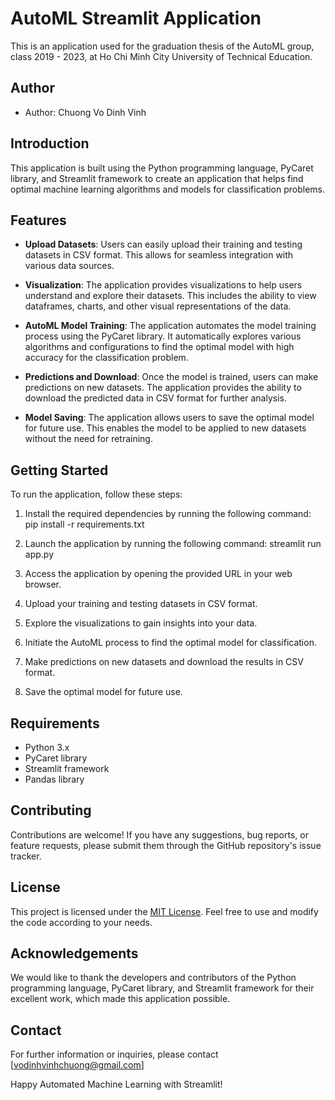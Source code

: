 # AutoML Streamlit Application

This is an application used for the graduation thesis of the AutoML group, class 2019 - 2023, at Ho Chi Minh City University of Technical Education.

## Author

- Author: Chuong Vo Dinh Vinh

## Introduction

This application is built using the Python programming language, PyCaret library, and Streamlit framework to create an application that helps find optimal machine learning algorithms and models for classification problems.

## Features

- **Upload Datasets**: Users can easily upload their training and testing datasets in CSV format. This allows for seamless integration with various data sources.

- **Visualization**: The application provides visualizations to help users understand and explore their datasets. This includes the ability to view dataframes, charts, and other visual representations of the data.

- **AutoML Model Training**: The application automates the model training process using the PyCaret library. It automatically explores various algorithms and configurations to find the optimal model with high accuracy for the classification problem.

- **Predictions and Download**: Once the model is trained, users can make predictions on new datasets. The application provides the ability to download the predicted data in CSV format for further analysis.

- **Model Saving**: The application allows users to save the optimal model for future use. This enables the model to be applied to new datasets without the need for retraining.

## Getting Started

To run the application, follow these steps:

1. Install the required dependencies by running the following command:
pip install -r requirements.txt


2. Launch the application by running the following command:
streamlit run app.py


3. Access the application by opening the provided URL in your web browser.

4. Upload your training and testing datasets in CSV format.

5. Explore the visualizations to gain insights into your data.

6. Initiate the AutoML process to find the optimal model for classification.

7. Make predictions on new datasets and download the results in CSV format.

8. Save the optimal model for future use.

## Requirements

- Python 3.x
- PyCaret library
- Streamlit framework
- Pandas library

## Contributing

Contributions are welcome! If you have any suggestions, bug reports, or feature requests, please submit them through the GitHub repository's issue tracker.

## License

This project is licensed under the [MIT License](LICENSE). Feel free to use and modify the code according to your needs.

## Acknowledgements

We would like to thank the developers and contributors of the Python programming language, PyCaret library, and Streamlit framework for their excellent work, which made this application possible.

## Contact

For further information or inquiries, please contact [vodinhvinhchuong@gmail.com]

Happy Automated Machine Learning with Streamlit!
